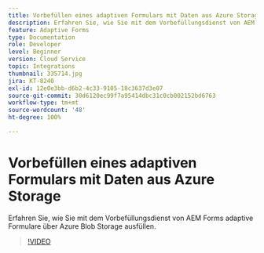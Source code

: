 ```yaml
---
title: Vorbefüllen eines adaptiven Formulars mit Daten aus Azure Storage
description: Erfahren Sie, wie Sie mit dem Vorbefüllungsdienst von AEM Forms adaptive Formulare über Azure Blob Storage ausfüllen.
feature: Adaptive Forms
type: Documentation
role: Developer
level: Beginner
version: Cloud Service
topic: Integrations
thumbnail: 335714.jpg
jira: KT-8240
exl-id: 12e0e3bb-d6b2-4c33-9105-18c3637d3e07
source-git-commit: 30d6120ec99f7a95414dbc31c0cb002152bd6763
workflow-type: tm+mt
source-wordcount: '48'
ht-degree: 100%

---
```


# Vorbefüllen eines adaptiven Formulars mit Daten aus Azure Storage

Erfahren Sie, wie Sie mit dem Vorbefüllungsdienst von AEM Forms adaptive Formulare über Azure Blob Storage ausfüllen.

>[!VIDEO](https://video.tv.adobe.com/v/335714?quality=12&learn=on)

